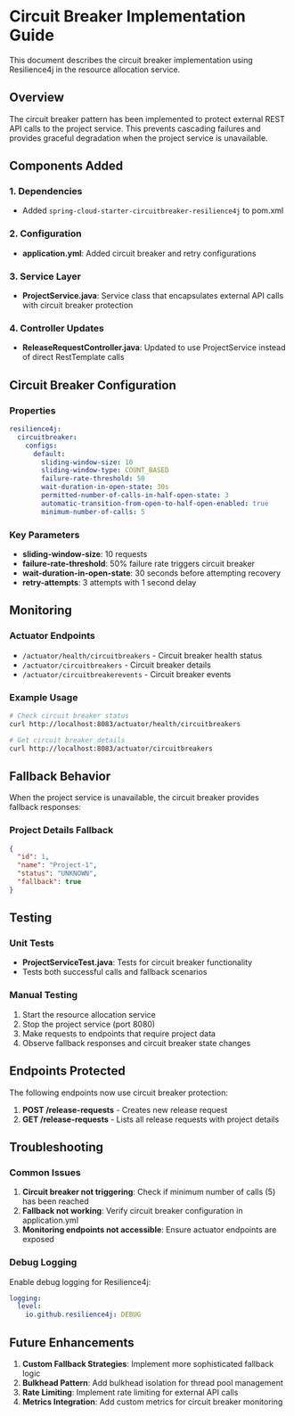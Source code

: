 # Circuit Breaker Implementation Guide

This document describes the circuit breaker implementation using Resilience4j in the resource allocation service.

## Overview

The circuit breaker pattern has been implemented to protect external REST API calls to the project service. This prevents cascading failures and provides graceful degradation when the project service is unavailable.

## Components Added

### 1. Dependencies
- Added `spring-cloud-starter-circuitbreaker-resilience4j` to pom.xml

### 2. Configuration
- **application.yml**: Added circuit breaker and retry configurations

### 3. Service Layer
- **ProjectService.java**: Service class that encapsulates external API calls with circuit breaker protection

### 4. Controller Updates
- **ReleaseRequestController.java**: Updated to use ProjectService instead of direct RestTemplate calls

## Circuit Breaker Configuration

### Properties
```yaml
resilience4j:
  circuitbreaker:
    configs:
      default:
        sliding-window-size: 10
        sliding-window-type: COUNT_BASED
        failure-rate-threshold: 50
        wait-duration-in-open-state: 30s
        permitted-number-of-calls-in-half-open-state: 3
        automatic-transition-from-open-to-half-open-enabled: true
        minimum-number-of-calls: 5
```

### Key Parameters
- **sliding-window-size**: 10 requests
- **failure-rate-threshold**: 50% failure rate triggers circuit breaker
- **wait-duration-in-open-state**: 30 seconds before attempting recovery
- **retry-attempts**: 3 attempts with 1 second delay

## Monitoring

### Actuator Endpoints
- `/actuator/health/circuitbreakers` - Circuit breaker health status
- `/actuator/circuitbreakers` - Circuit breaker details
- `/actuator/circuitbreakerevents` - Circuit breaker events

### Example Usage
```bash
# Check circuit breaker status
curl http://localhost:8083/actuator/health/circuitbreakers

# Get circuit breaker details
curl http://localhost:8083/actuator/circuitbreakers
```

## Fallback Behavior

When the project service is unavailable, the circuit breaker provides fallback responses:

### Project Details Fallback
```json
{
  "id": 1,
  "name": "Project-1",
  "status": "UNKNOWN",
  "fallback": true
}
```

## Testing

### Unit Tests
- **ProjectServiceTest.java**: Tests for circuit breaker functionality
- Tests both successful calls and fallback scenarios

### Manual Testing
1. Start the resource allocation service
2. Stop the project service (port 8080)
3. Make requests to endpoints that require project data
4. Observe fallback responses and circuit breaker state changes

## Endpoints Protected

The following endpoints now use circuit breaker protection:

1. **POST /release-requests** - Creates new release request
2. **GET /release-requests** - Lists all release requests with project details

## Troubleshooting

### Common Issues
1. **Circuit breaker not triggering**: Check if minimum number of calls (5) has been reached
2. **Fallback not working**: Verify circuit breaker configuration in application.yml
3. **Monitoring endpoints not accessible**: Ensure actuator endpoints are exposed

### Debug Logging
Enable debug logging for Resilience4j:
```yaml
logging:
  level:
    io.github.resilience4j: DEBUG
```

## Future Enhancements

1. **Custom Fallback Strategies**: Implement more sophisticated fallback logic
2. **Bulkhead Pattern**: Add bulkhead isolation for thread pool management
3. **Rate Limiting**: Implement rate limiting for external API calls
4. **Metrics Integration**: Add custom metrics for circuit breaker monitoring
